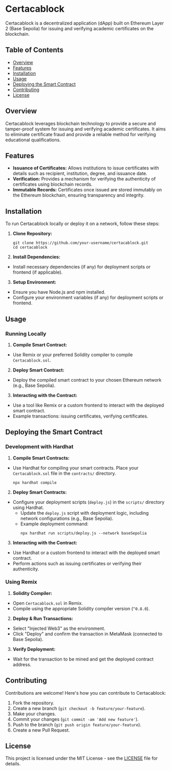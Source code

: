 # Certacablock

Certacablock is a decentralized application (dApp) built on Ethereum Layer 2 (Base Sepolia) for issuing and verifying academic certificates on the blockchain.

## Table of Contents

- [Overview](#overview)
- [Features](#features)
- [Installation](#installation)
- [Usage](#usage)
- [Deploying the Smart Contract](#deploying-the-smart-contract)
- [Contributing](#contributing)
- [License](#license)

## Overview

Certacablock leverages blockchain technology to provide a secure and tamper-proof system for issuing and verifying academic certificates. It aims to eliminate certificate fraud and provide a reliable method for verifying educational qualifications.

## Features

- **Issuance of Certificates:** Allows institutions to issue certificates with details such as recipient, institution, degree, and issuance date.
- **Verification:** Provides a mechanism for verifying the authenticity of certificates using blockchain records.
- **Immutable Records:** Certificates once issued are stored immutably on the Ethereum blockchain, ensuring transparency and integrity.

## Installation

To run Certacablock locally or deploy it on a network, follow these steps:

1. **Clone Repository:**
   ```
   git clone https://github.com/your-username/certacablock.git
   cd certacablock
    ```
2. **Install Dependencies:**
- Install necessary dependencies (if any) for deployment scripts or frontend (if applicable).

3. **Setup Environment:**
- Ensure you have Node.js and npm installed.
- Configure your environment variables (if any) for deployment scripts or frontend.

## Usage

### Running Locally

1. **Compile Smart Contract:**
- Use Remix or your preferred Solidity compiler to compile `Certacablock.sol`.

2. **Deploy Smart Contract:**
- Deploy the compiled smart contract to your chosen Ethereum network (e.g., Base Sepolia).

3. **Interacting with the Contract:**
- Use a tool like Remix or a custom frontend to interact with the deployed smart contract.
- Example transactions: issuing certificates, verifying certificates.

## Deploying the Smart Contract

### Development with Hardhat

1. **Compile Smart Contracts:**
- Use Hardhat for compiling your smart contracts. Place your `Certacablock.sol` file in the `contracts/` directory.
  ```
  npx hardhat compile
  ```

2. **Deploy Smart Contracts:**
- Configure your deployment scripts (`deploy.js`) in the `scripts/` directory using Hardhat.
  - Update the `deploy.js` script with deployment logic, including network configurations (e.g., Base Sepolia).
  - Example deployment command:
    ```
    npx hardhat run scripts/deploy.js --network baseSepolia
    ```

3. **Interacting with the Contract:**
- Use Hardhat or a custom frontend to interact with the deployed smart contract.
- Perform actions such as issuing certificates or verifying their authenticity.

### Using Remix

1. **Solidity Compiler:**
- Open `Certacablock.sol` in Remix.
- Compile using the appropriate Solidity compiler version (`^0.8.0`).

2. **Deploy & Run Transactions:**
- Select "Injected Web3" as the environment.
- Click "Deploy" and confirm the transaction in MetaMask (connected to Base Sepolia).

3. **Verify Deployment:**
- Wait for the transaction to be mined and get the deployed contract address.

## Contributing

Contributions are welcome! Here's how you can contribute to Certacablock:

1. Fork the repository.
2. Create a new branch (`git checkout -b feature/your-feature`).
3. Make your changes.
4. Commit your changes (`git commit -am 'Add new feature'`).
5. Push to the branch (`git push origin feature/your-feature`).
6. Create a new Pull Request.

## License

This project is licensed under the MIT License - see the [LICENSE](LICENSE) file for details.
